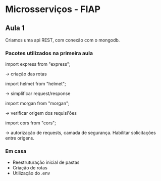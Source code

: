 # Microsserviços - FIAP

## Aula 1

Criamos uma api REST, com conexão com o mongodb.

### Pacotes utilizados na primeira aula

import express from "express";

-> criação das rotas

import helmet from "helmet";

-> simplificar request/response

import morgan from "morgan";

-> verificar origem dos requisi'ões

import cors from "cors";

-> autorização de requests, camada de segurança. Habilitar solicitações entre origens.

### Em casa

- Reestruturação inicial de pastas
- Criação de rotas
- Utilização do .env
